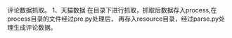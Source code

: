 评论数据抓取。
1、天猫数据
    在目录下进行抓取，抓取后数据存入process,在process目录的文件经过pre.py处理后，
    再存入resource目录，经过parse.py处理生成评论数据。
    